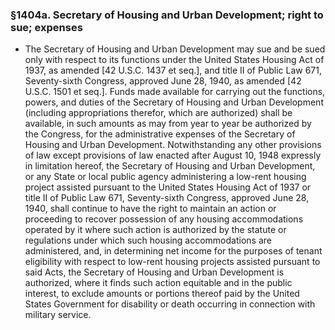 ### §1404a. Secretary of Housing and Urban Development; right to sue; expenses
* The Secretary of Housing and Urban Development may sue and be sued only with respect to its functions under the United States Housing Act of 1937, as amended [42 U.S.C. 1437 et seq.], and title II of Public Law 671, Seventy-sixth Congress, approved June 28, 1940, as amended [42 U.S.C. 1501 et seq.]. Funds made available for carrying out the functions, powers, and duties of the Secretary of Housing and Urban Development (including appropriations therefor, which are authorized) shall be available, in such amounts as may from year to year be authorized by the Congress, for the administrative expenses of the Secretary of Housing and Urban Development. Notwithstanding any other provisions of law except provisions of law enacted after August 10, 1948 expressly in limitation hereof, the Secretary of Housing and Urban Development, or any State or local public agency administering a low-rent housing project assisted pursuant to the United States Housing Act of 1937 or title II of Public Law 671, Seventy-sixth Congress, approved June 28, 1940, shall continue to have the right to maintain an action or proceeding to recover possession of any housing accommodations operated by it where such action is authorized by the statute or regulations under which such housing accommodations are administered, and, in determining net income for the purposes of tenant eligibility with respect to low-rent housing projects assisted pursuant to said Acts, the Secretary of Housing and Urban Development is authorized, where it finds such action equitable and in the public interest, to exclude amounts or portions thereof paid by the United States Government for disability or death occurring in connection with military service.